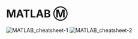 # MATLAB Ⓜ️

![MATLAB_cheatsheet-1](https://user-images.githubusercontent.com/96662693/188971297-cc49a1a4-ba94-4bd7-9909-d230305e45ca.png)
![MATLAB_cheatsheet-2](https://user-images.githubusercontent.com/96662693/188971302-af2601c9-fde4-439a-92f7-636f12f919b6.png)
